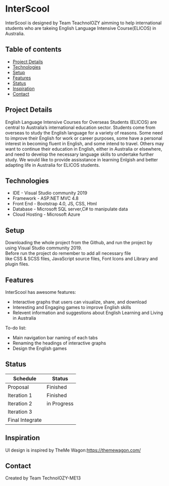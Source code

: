 # InterScool
InterScool is designed by Team TeachnolOZY aimming to help international students who are takeing English Language Intensive Course(ELICOS) in Australia. 

## Table of contents
* [Project Details](#project)
* [Technologies](#technologies)
* [Setup](#setup)
* [Features](#features)
* [Status](#status)
* [Inspiration](#inspiration)
* [Contact](#contact)

## Project Details
English Language Intensive Courses for Overseas Students (ELICOS) are central to Australia’s international education sector. Students come from overseas to study the English language for a variety of reasons. Some need to improve their English for work or career purposes, some have a personal interest in becoming fluent in English, and some intend to travel. Others may want to continue their education in English, either in Australia or elsewhere, and need to develop the necessary language skills to undertake further study.
We would like to provide assisstance in learning Enlgish and better adapting life in Australia for ELICOS students.

## Technologies
* IDE - Visual Studio community 2019 
* Framework - ASP.NET MVC 4.8
* Front End - Bootstrap 4.0, JS, CSS, Html
* Database - Microsoft SQL server,C# to manipulate data
* Cloud Hosting - Microsoft Azure

## Setup
Downloading the whole project from the Github, and run the project by using Visual Studio community 2019.<br />
Before run the project do remember to add all necessary file <br />like CSS & SCSS files, JavaScript source files, Font Icons and Library and plugin files.
## Features
InterScool has awesome features:
* Interactive graphs that users can visualize, share, and download
* Interesting and Engaging games to improve English skills
* Relevent information and suggestions about English Learning and Living in Australia

To-do list:
* Main navigation bar naming of each tabs
* Renaming the headings of interactive graphs
* Design the English games

## Status
| Schedule | Status |
|----------|--------|
| Proposal | Finished |
| Iteration 1 | Finished |
| Iteration 2 | in Progress |
| Iteration 3 |             |
| Final Integrate |             |

## Inspiration
UI design is inspired by TheMe Wagon:https://themewagon.com/

## Contact
Created by Team TechnolOZY-ME13 
